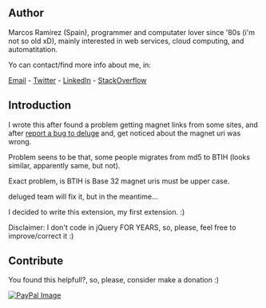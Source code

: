 ## Author

Marcos Ramírez (Spain), programmer and computater lover since '80s (i'm not so old xD), mainly interested in web services, cloud computing, and automatitation.

Yo can contact/find more info about me, in:

[Email](mailto:"marcosramirez+github@gmail.com") - [Twitter](http://www.twitter.com/ImMarcosRamirez) - [LinkedIn](https://es.linkedin.com/in/marcosramirezparicio) - [StackOverflow]( http://stackoverflow.com/users/352011/marcos)

## Introduction

I wrote this after found a problem getting magnet links from some sites, and after [report a bug to deluge](http://dev.deluge-torrent.org/ticket/2790) and, get noticed about the magnet uri was wrong.

Problem seens to be that, some people migrates from md5 to BTIH (looks similar, apparently same, but not).

Exact problem, is BTIH is Base 32 magnet uris must be upper case.

deluged team will fix it, but in the meantime...

I decided to write this extension, my first extension. :)

Disclaimer: I don't code in jQuery FOR YEARS, so, please, feel free to improve/correct it :)

## Contribute

You found this helpfull?, so, please, consider make a donation :)

[![PayPal Image](https://www.paypalobjects.com/en_US/i/btn/btn_donateCC_LG.gif)](https://www.paypal.com/cgi-bin/webscr?cmd=_s-xclick&hosted_button_id=LFWTE7538UVTG)
